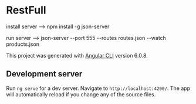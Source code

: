 # RestFull

install server --> npm install -g json-server

run server --> json-server --port 555 --routes routes.json --watch products.json

This project was generated with [Angular CLI](https://github.com/angular/angular-cli) version 6.0.8.

## Development server

Run `ng serve` for a dev server. Navigate to `http://localhost:4200/`. The app will automatically reload if you change any of the source files.